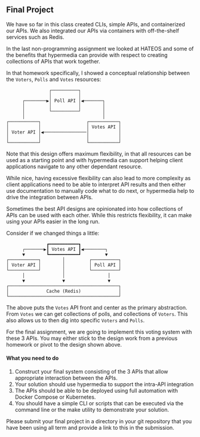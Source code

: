 ## Final Project

We have so far in this class created CLIs, simple APIs, and containerized our APIs.  We also integrated our APIs via containers with off-the-shelf services such as Redis.

In the last non-programming assignment we looked at HATEOS and some of the benefits that hypermedia can provide with respect to creating collections of APIs that work together. 

In that homework specifically, I showed a conceptual relationship between the `Voters`, `Polls` and `Votes` resources:

```
                ┌──────────┐               
                │          │               
      ┌────────▶│ Poll API │◀───────┐      
      │         │          │        │      
      │         └──────────┘        │      
      │                             │      
┌───────────┐                 ┌───────────┐
│           │                 │ Votes API │
│ Voter API │◀────────────────│           │
│           │                 │           │
└───────────┘                 └───────────┘
```

Note that this design offers maximum flexibility, in that all resources can be used as a starting point and with hypermedia can support helping client applications navigate to any other dependant resource. 

While nice, having excessive flexibility can also lead to more complexity as client applications need to be able to interpret API results and then either use documentation to manually code what to do next, or hypermedia help to drive the integration between APIs.

Sometimes the best API designs are opinionated into how collections of APIs can be used with each other.  While this restricts flexibility, it can make using your APIs easier in the long run. 

Consider if we changed things a little:

```
               ┏━━━━━━━━━━━┓               
      ┌───────▶┃ Votes API ┃◀────────┐     
      ▼        ┗━━━━━━━━━━━┛         ▼     
┌───────────┐        │         ┌──────────┐
│ Voter API │        │         │ Poll API │
└───────────┘        │         └──────────┘
      │              │                │    
      ▼              ▼                ▼    
┌─────────────────────────────────────────┐
│              Cache (Redis)              │
└─────────────────────────────────────────┘
```

The above puts the `Votes` API front and center as the primary abstraction.  From `Votes` we can get collections of polls, and collections of `Voters`.  This also allows us to then dig into specific `Voters` and `Polls`.

For the final assignment, we are going to implement this voting system with these 3 APIs.  You may either stick to the design work from a previous homework or pivot to the design shown above.

#### What you need to do

1. Construct your final system consisting of the 3 APIs that allow appropriate interaction between the APIs.
2. Your solution should use hypermedia to support the intra-API integration
3. The APIs should be able to be deployed using full automation with Docker Compose or Kubernetes. 
4. You should have a simple CLI or scripts that can be executed via the command line or the make utility to demonstrate your solution. 

Please submit your final project in a directory in your git repository that you have been using all term and provide a link to this in the submission.